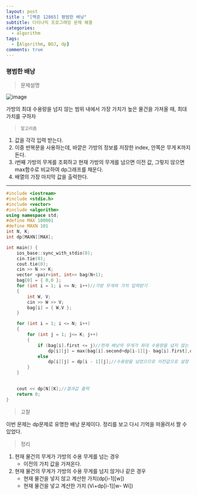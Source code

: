 ```yaml
---
layout: post
title : "[백준 12865] 평범한 배낭"
subtitle: 다이나믹 프로그래밍 문제 해결
categories:
  - algorithm
tags:
  - [Algorithm, BOJ, dp]
comments: true
---
```


### 평범한 배낭

> 문제설명    

![image](https://user-images.githubusercontent.com/55472510/118775978-71f54e00-b8c2-11eb-9d6e-7166099a0cf2.png)

가방의 최대 수용량을 넘지 않는 범위 내에서 가장 가치가 높은 물건을 가져올 때, 최대 가치를 구하자 

> `알고리즘`
1. 값을 각각 입력 받는다.
2. 이중 반복문을 사용하는데, 바깥은 가방의 정보를 저장한 index, 안쪽은 무게 K까지 돈다.
3. i번째 가방의 무게를 조회하고 현재 가방의 무게를 넘으면 이전 값, 그렇지 않으면 max함수로 비교하여 dp그래프를 채운다. 
4. 배열의 가장 마지막 값을 출력한다. 

***
   
   

```cpp
#include <iostream>
#include <stdio.h>
#include <vector>
#include <algorithm>
using namespace std;
#define MAX 100001
#define MAXN 101
int N, K;
int dp[MAXN][MAX];

int main() {
	ios_base::sync_with_stdio(0);
	cin.tie(0);
	cout.tie(0);
	cin >> N >> K;
	vector <pair<int, int>> bag(N+1);
	bag[0] = { 0,0 };
	for (int i = 1; i <= N; i++)//가방 무게와 가치 입력받기
	{
		int W, V;
		cin >> W >> V;
		bag[i] = { W,V };
	}

	for (int i = 1; i <= N; i++)
	{
		for (int j = 1; j<= K; j++)
		{
			if (bag[i].first <= j)//현재 배낭의 무게가 최대 수용량을 넘지 않는 경우
				dp[i][j] = max(bag[i].second+dp[i-1][j- bag[i].first],dp[i-1][j]);//새로운 물건을 넣고 가치를 구하고 , 넣기전의 가치 비교
			else
				dp[i][j] = dp[i - 1][j];//수용량을 넘었으므로 이전값으로 설정 
		}
	}

	
	cout << dp[N][K];//결과값 출력
	return 0;
}

```   
> 고찰   

이번 문제는 dp문제로 유명한 배낭 문제이다. 
정리를 보고 다시 기억을 떠올려서 짤 수 있었다. 
  
> 정리
1. 현재 물건의 무게가 가방의 수용 무게를 넘는 경우 
    - 이전의 가치 값을 가져온다.
2. 현재 물건의 무게가 가방의 수용 무게를 넘지 않거나 같은 경우
    - 현재 물건을 넣지 않고 계산한 가치(dp[i-1][w])
    - 현재 물건을 넣고 계산한 가치 (Vi+dp[i-1][w- Wi])


